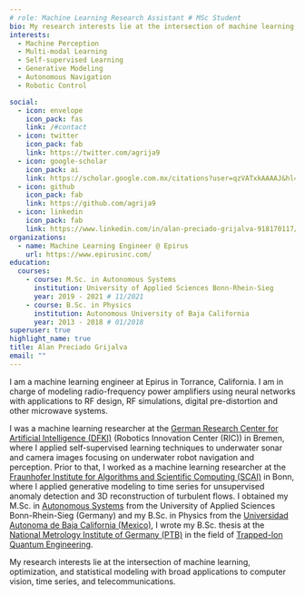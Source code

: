 ```yaml
---
# role: Machine Learning Research Assistant # MSc Student
bio: My research interests lie at the intersection of machine learning, optimization, deep learning, and statistical modeling with applications to computer vision, autonomous navigation, and robotics.
interests:
  - Machine Perception
  - Multi-modal Learning
  - Self-supervised Learning
  - Generative Modeling
  - Autonomous Navigation 
  - Robotic Control

social:
  - icon: envelope
    icon_pack: fas
    link: /#contact
  - icon: twitter
    icon_pack: fab
    link: https://twitter.com/agrija9
  - icon: google-scholar
    icon_pack: ai
    link: https://scholar.google.com.mx/citations?user=qzVATxkAAAAJ&hl=en
  - icon: github
    icon_pack: fab
    link: https://github.com/agrija9
  - icon: linkedin
    icon_pack: fab
    link: https://www.linkedin.com/in/alan-preciado-grijalva-918170117/
organizations:
  - name: Machine Learning Engineer @ Epirus
    url: https://www.epirusinc.com/
education:
  courses:
    - course: M.Sc. in Autonomous Systems
      institution: University of Applied Sciences Bonn-Rhein-Sieg
      year: 2019 - 2021 # 11/2021
    - course: B.Sc. in Physics
      institution: Autonomous University of Baja California
      year: 2013 - 2018 # 01/2018
superuser: true
highlight_name: true
title: Alan Preciado Grijalva
email: ""
---
```


I am a machine learning engineer at Epirus in Torrance, California. I am in charge of modeling radio-frequency power amplifiers using neural networks with applications to RF design, RF simulations, digital pre-distortion and other microwave systems.

I was a machine learning researcher at the [German Research Center for Artificial Intelligence (DFKI)](https://www.dfki.de/web/) (Robotics Innovation Center (RIC)) in Bremen, where I applied self-supervised learning techniques to underwater sonar and camera images focusing on underwater robot navigation and perception. Prior to that, I worked as a machine learning researcher at the [Fraunhofer Institute for Algorithms and Scientific Computing (SCAI)](https://www.scai.fraunhofer.de/en.html) in Bonn, where I applied generative modeling to time series for unsupervised anomaly detection and 3D reconstruction of turbulent flows. I obtained my M.Sc. in [Autonomous Systems](https://www.h-brs.de/en/inf/study/master/autonomous-systems) from the University of Applied Sciences Bonn-Rhein-Sieg (Germany) and my B.Sc. in Physics from the [Universidad Autonoma de Baja California (Mexico)](http://www.uabc.mx/), I wrote my B.Sc. thesis at the [National Metrology Institute of Germany (PTB)](https://www.ptb.de/cms/en.html) in the field of [Trapped-Ion Quantum Engineering](https://www.quantummetrology.de/equopt/home/). 

My research interests lie at the intersection of machine learning, optimization, and statistical modeling with broad applications to computer vision, time series, and telecommunications.

<!-- {{< icon name="download" pack="fas" >}} Download my {{< staticref "uploads/demo_resume.pdf" "newtab" >}}resumé{{< /staticref >}}. -->
